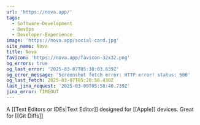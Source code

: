```yaml
---
url: 'https://nova.app/'
tags:
  - Software-Development
  - DevOps
  - Developer-Experience
image: 'https://nova.app/social-card.jpg'
site_name: Nova
title: Nova
favicon: 'https://nova.app/favicon-32x32.png'
og_errors: true
og_last_error: '2025-03-07T05:38:03.639Z'
og_error_message: 'Screenshot fetch error: HTTP error! status: 500'
og_last_fetch: 2025-03-07T05:20:56.430Z
last_jina_request: '2025-03-09T05:58:40.739Z'
jina_error: TIMEOUT
---
```


A [[Text Editors or IDEs|Text Editor]] designed for [[Apple]] devices. Great for [[Git Diffs]]

